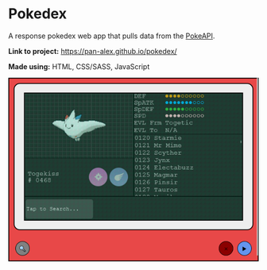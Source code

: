 # Pokedex
A response pokedex web app that pulls data from the [PokeAPI](https://pokeapi.co/docs/v2).

**Link to project:** https://pan-alex.github.io/pokedex/

**Made using:** HTML, CSS/SASS, JavaScript

![alt tag](hero.png)





